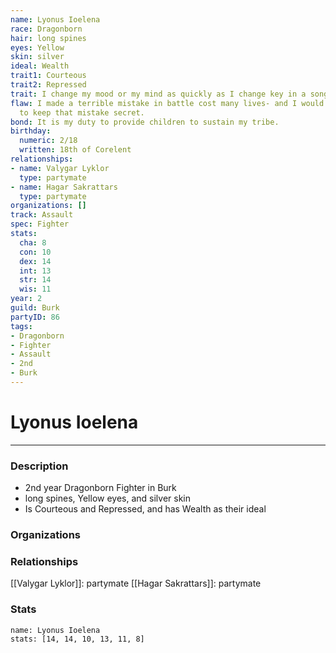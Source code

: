 ```yaml
---
name: Lyonus Ioelena
race: Dragonborn
hair: long spines
eyes: Yellow
skin: silver
ideal: Wealth
trait1: Courteous
trait2: Repressed
trait: I change my mood or my mind as quickly as I change key in a song.
flaw: I made a terrible mistake in battle cost many lives- and I would do anything
  to keep that mistake secret.
bond: It is my duty to provide children to sustain my tribe.
birthday:
  numeric: 2/18
  written: 18th of Corelent
relationships:
- name: Valygar Lyklor
  type: partymate
- name: Hagar Sakrattars
  type: partymate
organizations: []
track: Assault
spec: Fighter
stats:
  cha: 8
  con: 10
  dex: 14
  int: 13
  str: 14
  wis: 11
year: 2
guild: Burk
partyID: 86
tags:
- Dragonborn
- Fighter
- Assault
- 2nd
- Burk
---
```

# Lyonus Ioelena
---
### Description
- 2nd year Dragonborn Fighter in Burk
- long spines, Yellow eyes, and silver skin
- Is Courteous and Repressed, and has Wealth as their ideal

### Organizations
### Relationships
[[Valygar Lyklor]]: partymate
[[Hagar Sakrattars]]: partymate
### Stats
```statblock
name: Lyonus Ioelena
stats: [14, 14, 10, 13, 11, 8]
```